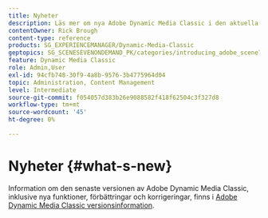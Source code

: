 ```yaml
---
title: Nyheter
description: Läs mer om nya Adobe Dynamic Media Classic i den aktuella versionsinformationen.
contentOwner: Rick Brough
content-type: reference
products: SG_EXPERIENCEMANAGER/Dynamic-Media-Classic
geptopics: SG_SCENESEVENONDEMAND_PK/categories/introducing_adobe_scene7
feature: Dynamic Media Classic
role: Admin,User
exl-id: 94cfb748-30f9-4a8b-9576-3b4775964d04
topic: Administration, Content Management
level: Intermediate
source-git-commit: f054057d383b26e9088582f418f62504c3f327d8
workflow-type: tm+mt
source-wordcount: '45'
ht-degree: 0%

---
```


# Nyheter {#what-s-new}

Information om den senaste versionen av Adobe Dynamic Media Classic, inklusive nya funktioner, förbättringar och korrigeringar, finns i [Adobe Dynamic Media Classic versionsinformation](https://experienceleague.adobe.com/sv/docs/dynamic-media-developer-resources/release-notes/s7rn2017).
